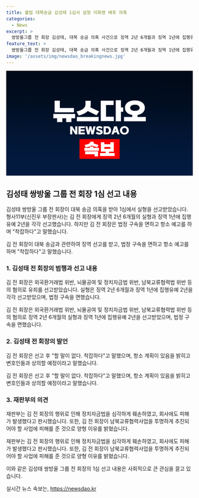 ```yaml
---
title: 불법 대북송금 김성태 1심서 실형 이화영 배후 의혹
categories:
  - News
excerpt: >
  쌍방울그룹 전 회장 김성태, 대북 송금 의혹 사건으로 징역 2년 6개월과 징역 1년에 집행유예 2년을 받았다. 법정 구속은 면했지만 착잡하다며 항소 의사를 밝힘. 1심은 김 전 회장의 외국환거래법 위반과 뇌물공여, 정치자금법 위반, 남북교류협력법 위반 등 혐의를 인정했고, 피해를 입힌 정도를 고려해 실형을 선고했으며, 김 전 회장은 증거인멸 우려 등을 고려해 법정 구속을 면했다. 1심 선고는 이 전 부지사의 경우로부터 35일 만에 이뤄졌다.
feature_text: >
  쌍방울그룹 전 회장 김성태, 대북 송금 의혹 사건으로 징역 2년 6개월과 징역 1년에 집행유예 2년을 받았다. 법정 구속은 면했지만 착잡하다며 항소 의사를 밝힘. 1심은 김 전 회장의 외국환거래법 위반과 뇌물공여, 정치자금법 위반, 남북교류협력법 위반 등 혐의를 인정했고, 피해를 입힌 정도를 고려해 실형을 선고했으며, 김 전 회장은 증거인멸 우려 등을 고려해 법정 구속을 면했다. 1심 선고는 이 전 부지사의 경우로부터 35일 만에 이뤄졌다.
image: '/assets/img/newsdao_breakingnews.jpg'
---
```


<p><img src="/assets/img/newsdao_breakingnews.jpg" alt="koreaapp 속보" /></p>

<h2 data-ke-size="size26">김성태 쌍방울 그룹 전 회장 1심 선고 내용</h2>

<p>김성태 쌍방울 그룹 전 회장이 대북 송금 의혹을 받아 1심에서 실형을 선고받았습니다. 형사11부(신진우 부장판사)는 김 전 회장에게 징역 2년 6개월의 실형과 징역 1년에 집행유예 2년을 각각 선고했습니다. 하지만 김 전 회장은 법정 구속을 면하고 항소 예고를 하며 "착잡하다"고 말했습니다.</p>

<p data-ke-size="size16">김 전 회장이 대북 송금과 관련하여 징역 선고를 받고, 법정 구속을 면하고 항소 예고를 하며 "착잡하다"고 말했습니다.</p>

<h3>1. 김성태 전 회장의 범행과 선고 내용</h3>

<p>김 전 회장은 외국환거래법 위반, 뇌물공여 및 정치자금법 위반, 남북교류협력법 위반 등의 혐의로 유죄를 선고받았습니다. 실형은 징역 2년 6개월과 징역 1년에 집행유예 2년을 각각 선고받았으며, 법정 구속을 면했습니다.</p>

<p data-ke-size="size16">김 전 회장은 외국환거래법 위반, 뇌물공여 및 정치자금법 위반, 남북교류협력법 위반 등의 혐의로 징역 2년 6개월의 실형과 징역 1년에 집행유예 2년을 선고받았으며, 법정 구속을 면했습니다.</p>

<h3>2. 김성태 전 회장의 발언</h3>

<p>김 전 회장은 선고 후 "할 말이 없다. 착잡하다"고 말했으며, 항소 계획이 있음을 밝히고 변호인들과 상의할 예정이라고 말했습니다.</p>

<p data-ke-size="size16">김 전 회장은 선고 후 "할 말이 없다. 착잡하다"고 말했으며, 항소 계획이 있음을 밝히고 변호인들과 상의할 예정이라고 말했습니다.</p>

<h3>3. 재판부의 의견</h3>

<p>재판부는 김 전 회장의 행위로 인해 정치자금법을 심각하게 훼손하였고, 회사에도 피해가 발생했다고 판시했습니다. 또한, 김 전 회장이 남북교류협력사업을 투명하게 추진되어야 할 사업에 피해를 준 것으로 양형 이유를 밝혔습니다.</p>

<p data-ke-size="size16">재판부는 김 전 회장의 행위로 인해 정치자금법을 심각하게 훼손하였고, 회사에도 피해가 발생했다고 판시했습니다. 또한, 김 전 회장이 남북교류협력사업을 투명하게 추진되어야 할 사업에 피해를 준 것으로 양형 이유를 밝혔습니다.</p>

<p>이와 같은 김성태 쌍방울 그룹 전 회장의 1심 선고 내용은 사회적으로 큰 관심을 끌고 있습니다.</p>
실시간 뉴스 속보는, <a href="https://newsdao.kr" rel="dofollow">https://newsdao.kr</a>


